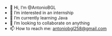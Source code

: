 - 👋 Hi, I’m @AntonioBGL
- 👀 I’m interested in an internship
- 🌱 I’m currently learning Java
- 💞️ I’m looking to collaborate on anything
- 📫 How to reach me: antoniobgl258@gmail.com

<!---
AntonioBGL/AntonioBGL is a ✨ special ✨ repository because its `README.md` (this file) appears on your GitHub profile.
You can click the Preview link to take a look at your changes.
--->

